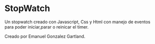 # StopWatch

Un stopwatch creado con Javascript, Css y Html con manejo de eventos para poder iniciar,parar o reinicar el timer.

Creado por Emanuel Gonzalez Gartland.

